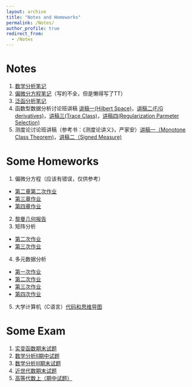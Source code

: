 ```yaml
---
layout: archive
title: "Notes and Homeworks"
permalink: /Notes/
author_profile: true
redirect_from:
  - /Notes
---
```


Notes
======
1. [数学分析笔记](../files/数学分析笔记.pdf)
2. [偏微分方程笔记](../files/PDE笔记.pdf)（写的不全，但是懒得写了TT）
3. [泛函分析笔记](../files/泛函分析笔记.pdf)
4. 函数型数据分析讨论班讲稿 [讲稿一(Hilbert Space)](../files/泛函分析讨论班第一次.pdf)，[讲稿二(F/G derivatives)](../files/泛函分析讨论班第二次.pdf)，[讲稿三(Trace Class)](../files/泛函分析讨论班第三次.pdf)，[讲稿四(Regularization Parmeter Selection)](../files/泛函分析讨论班第四次.pdf)
5. 测度论讨论班讲稿（参考书：《测度论讲义》，严家安）[讲稿一（Monotone Class Theorem)](../files/测度论单调类.pdf)，[讲稿二（Signed Measure)](../files/测度论讨论班讲稿.pdf)

Some Homeworks
======
1. 偏微分方程（应该有错误，仅供参考）
  * [第二章第二次作业](../files/PDE第二章第二次作业.pdf)
  * [第三章作业](../files/PDE第三章作业.pdf)
  * [第四章作业](../files/PDE第四章作业.pdf)
2. [黎曼几何报告](../files/黎曼几何报告.pdf)
3. 矩阵分析
  * [第二次作业](../files/矩阵分析第二次作业.pdf)
  * [第三次作业](../files/矩阵分析第三次作业.pdf)
4. 多元数据分析
  * [第一次作业](../files/多元数据分析第一次作业.pdf)
  * [第二次作业](../files/多元数据分析第二次作业.pdf)
  * [第三次作业](../files/多元数据分析第三次作业.pdf)
  * [第四次作业](../files/多元数据分析第四次作业.pdf)
5. 大学计算机（C语言）[代码和思维导图](../files/大学计算机Code+思维导图.zip)

Some Exam
======
1. [实变函数期末试题](https://zhuanlan.zhihu.com/p/636013901)
2. [数学分析II期中试题](https://zhuanlan.zhihu.com/p/623727414)
3. [数学分析III期末试题](https://zhuanlan.zhihu.com/p/622818555)
4. [近世代数期末试题](https://zhuanlan.zhihu.com/p/609422080)
5. [高等代数上（期中试题）](../files/高代.pdf)

